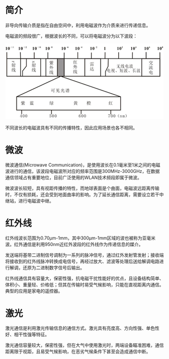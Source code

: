 # 简介
非导向传输介质是指在自由空间中，利用电磁波作为介质来进行传递信息。

电磁波的频段很广，根据波长的不同，可以将电磁波分为以下波段：

<div align="center">

![电磁波谱](./Assets_非导向传输介质/概述_电磁波谱.jpg)

</div>

不同波长的电磁波具有不同的传播特性，因此应用场景也各不相同。

# 微波
微波通信(Microwave Communication)，是使用波长在0.1毫米至1米之间的电磁波进行的通信，该波段电磁波所对应的频率范围是300MHz-3000GHz，在数据通信领域占有重要地位，目前广泛使用的WLAN技术频段即属于微波。

微波波长较短，具有视距传播的特性，而地球表面是个曲面，电磁波远距离传输时，不仅有损耗，还会受到地面曲率的影响。为了延长通信距离，需要设立若干中继站，进行电磁波中继。

# 红外线
红外线波长范围为0.70μm-1mm，其中300μm-1mm区域的波也被称为亚毫米波。红外通信是利用950nm近红外波段的红外线作为传递信息的媒介。

发送端将基带二进制信号调制为一系列的脉冲信号，通过红外发射管发射；接收端将接收到的红外线脉冲转换成电信号，再经过放大、滤波等处理后送给解调电路进行解调，还原为二进制数字信号后输出。

红外线通信具有容量大，保密性强，抗电磁干扰性能好的优点，且设备结构简单、体积小、重量轻、价格低；但其在传输时易受气候影响，只能在直视距离内通信。典型的应用是家电的遥控器。

# 激光
激光通信是利用激光传输信息的通信方式。激光具有亮度高、方向性强、单色性好、相干性强等特征。

激光通信容量较大，保密性强，但在大气中使用激光时，两端设备瞄准困难，通信距离限于视距，且易受气候影响，在恶劣气候条件下甚至会造成通信中断。
